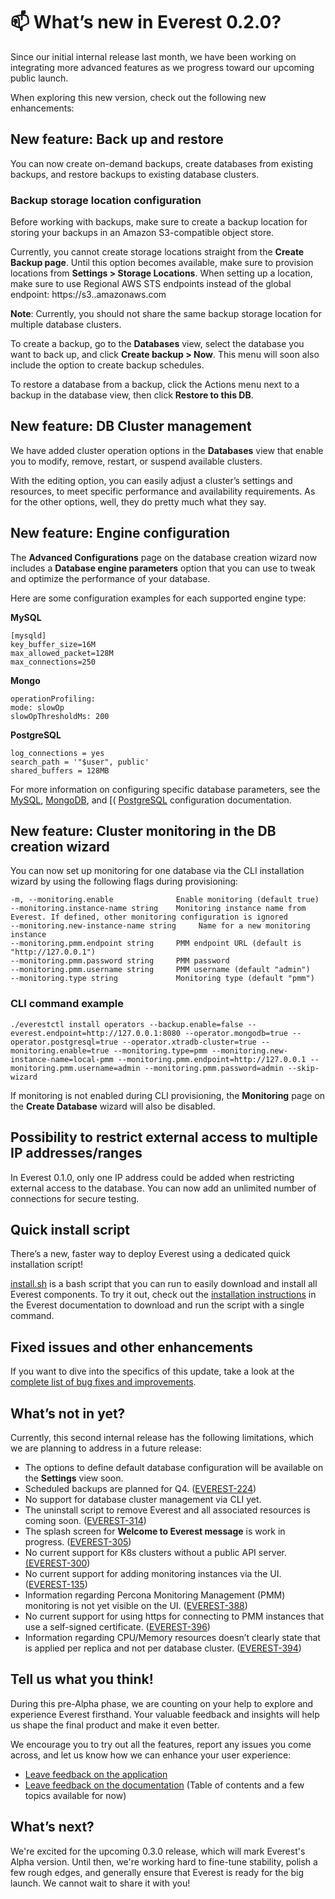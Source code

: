 # 📫 What’s new in Everest 0.2.0?

Since our initial internal release last month, we have been working on integrating more advanced features as we progress toward our upcoming public launch.

When exploring this new version, check out the following new enhancements:

## New feature: Back up and restore 

You can now create on-demand backups, create databases from existing backups, and restore backups to existing database clusters. 

### Backup storage location configuration

Before working with backups, make sure to create a backup location for storing your backups in an Amazon S3-compatible object store. 

Currently, you cannot create storage locations straight from the **Create Backup page**. Until this option becomes available, make sure to provision locations from **Settings > Storage Locations**. When setting up a location, make sure to use Regional AWS STS endpoints instead of the global endpoint: https://s3.<region>.amazonaws.com

**Note**: Currently, you should not share the same backup storage location for multiple database clusters.


To create a backup, go to the  **Databases** view, select the database you want to back up, and click **Create backup > Now**. This menu will soon also include the option to create backup schedules. 

To restore a database from a backup, click the  Actions menu next to a backup in the database view, then click **Restore to this DB**.

## New feature: DB Cluster management 

We have added cluster operation options in the **Databases** view that enable you to modify, remove, restart, or suspend available clusters.

With the editing option, you can easily adjust a cluster’s settings and resources, to meet specific performance and availability requirements. As for the other options, well, they do pretty much what they say. 

## New feature: Engine configuration

The **Advanced Configurations** page on the database creation wizard now includes a **Database engine parameters** option that you can use to tweak and optimize the performance of your database. 

Here are some configuration examples for each supported engine type: 


**MySQL** 
<pre><code>[mysqld]
key_buffer_size=16M
max_allowed_packet=128M
max_connections=250</pre></code>

**Mongo**
<pre><code>operationProfiling:
mode: slowOp
slowOpThresholdMs: 200</pre></code>

**PostgreSQL**
<pre><code>log_connections = yes
search_path = '"$user", public'
shared_buffers = 128MB</pre></code>

For more information on configuring specific database parameters, see the [MySQL](https://dev.mysql.com/doc/refman/8.0/en/option-files.html), [MongoDB](https://www.mongodb.com/docs/manual/reference/configuration-options/), and [( [PostgreSQL](https://www.postgresql.org/docs/current/config-setting.html#CONFIG-SETTING-CONFIGURATION-FILE) configuration documentation.

## New feature: Cluster monitoring in the DB creation wizard

You can now set up monitoring for one database via the CLI installation wizard by using the following flags during provisioning: 

<pre><code>-m, --monitoring.enable              Enable monitoring (default true)
--monitoring.instance-name string    Monitoring instance name from Everest. If defined, other monitoring configuration is ignored
--monitoring.new-instance-name string     Name for a new monitoring instance 
--monitoring.pmm.endpoint string     PMM endpoint URL (default is "http://127.0.0.1")
--monitoring.pmm.password string     PMM password
--monitoring.pmm.username string     PMM username (default "admin")
--monitoring.type string             Monitoring type (default "pmm")</pre></code>

### CLI command example

<pre><code>./everestctl install operators --backup.enable=false --everest.endpoint=http://127.0.0.1:8080 --operator.mongodb=true --operator.postgresql=true --operator.xtradb-cluster=true --monitoring.enable=true --monitoring.type=pmm --monitoring.new-instance-name=local-pmm --monitoring.pmm.endpoint=http://127.0.0.1 --monitoring.pmm.username=admin --monitoring.pmm.password=admin --skip-wizard</pre></code>


If monitoring is not enabled during CLI provisioning, the **Monitoring** page on the **Create Database** wizard will also be disabled.

## Possibility to restrict external access to multiple IP addresses/ranges

In Everest 0.1.0, only one IP address could be added when restricting external access to the database. You can now add an unlimited number of connections for secure testing.

## Quick install script

There’s a new, faster way to deploy Everest using a dedicated quick installation script!

[install.sh](https://raw.githubusercontent.com/percona/percona-everest-cli/v0.2.0/install.sh) is a bash script that you can run to easily download and install all Everest components. To try it out, check out the [installation instructions](https://everest-doc.onrender.com/get-started/quickstart.html) in the Everest documentation to download and run the script with a single command.

## Fixed issues and other enhancements

If you want to dive into the specifics of this update, take a look at the [complete list of bug fixes and improvements](https://jira.percona.com/issues/?filter=15715).

## What’s not in yet?

Currently, this second internal release has the following limitations, which we are planning to address in a future release: 

- The options to define default database configuration will be available on the
 **Settings** view soon.
- Scheduled backups are planned for Q4. ([EVEREST-224](https://jira.percona.com/browse/EVEREST-224))
- No support for database cluster management via CLI yet.
- The uninstall script to remove Everest and all associated resources is coming soon. ([EVEREST-314](https://jira.percona.com/browse/EVEREST-314))
- The splash screen for **Welcome to Everest message** is work in progress. ([EVEREST-305](https://jira.percona.com/browse/EVEREST-305))
- No current support for K8s clusters without a public API server. [(EVEREST-300](https://jira.percona.com/browse/EVEREST-300))
- No current support for adding monitoring instances via the UI. ([EVEREST-135](https://jira.percona.com/browse/EVEREST-135))
- Information regarding Percona Monitoring Management (PMM) monitoring is not yet visible on the UI. ([EVEREST-388]((https://jira.percona.com/browse/EVEREST-135)))
- No current support for using https for connecting to PMM instances that use a self-signed certificate. ([EVEREST-396](https://jira.percona.com/browse/EVEREST-396))
- Information regarding CPU/Memory resources doesn’t clearly state that is applied per replica and not per database cluster. ([EVEREST-394]((https://jira.percona.com/browse/EVEREST-394)))



## Tell us what you think!

During this pre-Alpha phase, we are counting on your help to explore and experience Everest firsthand. Your valuable feedback and insights will help us shape the final product and make it even better. 

We encourage you to try out all the features, report any issues you come across, and let us know how we can enhance your user experience:

- [Leave feedback on the application](https://www.notion.so/percona/d67b6dd6afa04a149ab8685c609dbda8?v=ee3ab0c7c4d5490aa57552eb506da3bb)
- [Leave feedback on the documentation](https://everest-doc.onrender.com/) (Table of contents and a few topics available for now)


## What’s next?

We're excited for the upcoming 0.3.0 release, which will mark Everest's Alpha version. 
Until then, we're working hard to fine-tune stability, polish a few rough edges, and generally ensure that Everest is ready for the big launch. We cannot wait to share it with you!